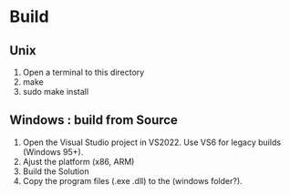 # Build

## Unix

1. Open a terminal to this directory
2. make
3. sudo make install

## Windows : build from Source

1. Open the Visual Studio project in VS2022. Use VS6 for legacy builds (Windows 95+).
2. Ajust the platform (x86, ARM)
3. Build the Solution
4. Copy the program files (.exe .dll) to the (windows folder?).
